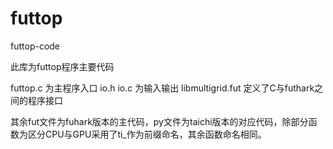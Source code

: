 # futtop
 futtop-code

此库为futtop程序主要代码

futtop.c 为主程序入口
io.h io.c 为输入输出
libmultigrid.fut 定义了C与futhark之间的程序接口

其余fut文件为fuhark版本的主代码，py文件为taichi版本的对应代码，除部分函数为区分CPU与GPU采用了ti_作为前缀命名，其余函数命名相同。
